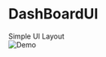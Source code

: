 # DashBoardUI
Simple UI Layout\
![Demo](https://codewj.github.io/Screenshot%20from%202021-11-29%2015-32-41.png)
